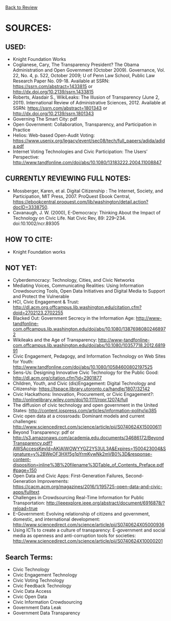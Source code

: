 [Back to Review](../SR-WorkingReview-25072017-jmb.md)

# SOURCES:

## USED:
- Knight Foundation Works
- Coglianese, Cary, The Transparency President? The Obama Administration and Open Government (October 2009). Governance, Vol. 22, No. 4, p. 522, October 2009; U of Penn Law School, Public Law Research Paper No. 09-18. Available at SSRN: https://ssrn.com/abstract=1433815 or http://dx.doi.org/10.2139/ssrn.1433815
- Roberts, Alasdair S., WikiLeaks: The Illusion of Transparency (June 2, 2011). International Review of Administrative Sciences, 2012. Available at SSRN: https://ssrn.com/abstract=1801343 or http://dx.doi.org/10.2139/ssrn.1801343
- Governing The Smart City: pdf
- Open Government: Collaboration, Transparency, and Participation in Practice
- Helios: Web-based Open-Audit Voting: https://www.usenix.org/legacy/event/sec08/tech/full_papers/adida/adida.pdf
- Internet Voting Technologies and Civic Participation: The Users’ Perspective: http://www.tandfonline.com/doi/abs/10.1080/13183222.2004.11008847

## CURRENTLY REVIEWING FULL NOTES:
- Mossberger, Karen, et al. Digital Citizenship : The Internet, Society, and Participation, MIT Press, 2007. ProQuest Ebook Central, https://ebookcentral.proquest.com/lib/washington/detail.action?docID=3338750.
- Cavanaugh, J. W. (2000), E-Democracy: Thinking About the Impact of Technology on Civic Life. Nat Civic Rev, 89: 229–234. doi:10.1002/ncr.89305

## HOW TO CITE:
- Knight Foundation works

## NOT YET:
- Cyberdemocracy: Technology, Cities, and Civic Networks
- Mediating Voices, Communicating Realities: Using Information Crowdsourcing Tools, Open Data Initiatives and Digital Media to Support and Protect the Vulnerable
- HCI, Civic Engagement & Trust: http://dl.acm.org.offcampus.lib.washington.edu/citation.cfm?doid=2702123.2702255
- Blacked Out: Government Secrecy in the Information Age: http://www-tandfonline-com.offcampus.lib.washington.edu/doi/abs/10.1080/13876980802468972
- Wikileaks and the Age of Transparency: http://www-tandfonline-com.offcampus.lib.washington.edu/doi/abs/10.1080/10357718.2012.681991
- Civic Engagement, Pedagogy, and Information Technology on Web Sites for Youth: http://www.tandfonline.com/doi/abs/10.1080/10584600802197525
- Sens-Us: Designing Innovative Civic Technology for the Public Good: http://dl.acm.org/citation.cfm?id=2901877
- Children, Youth, and Civic (dis)Engagement: Digital Technology and Citizenship: https://tspace.library.utoronto.ca/handle/1807/32142
- Civic Hackathons: Innovation, Procurement, or Civic Engagement?: http://onlinelibrary.wiley.com/doi/10.1111/ropr.12074/full
- The diffusion of civic technology and open government in the United States: http://content.iospress.com/articles/information-polity/ip385
- Civic open data at a crossroads: Dominant models and current challenges: http://www.sciencedirect.com/science/article/pii/S0740624X15000611
- Beyond Transparency: pdf or http://s3.amazonaws.com/academia.edu.documents/34686172/BeyondTransparency.pdf?AWSAccessKeyId=AKIAIWOWYYGZ2Y53UL3A&Expires=1500423004&Signature=y%2BWeOF3HXf5g1pYrmKywNk2mVB0%3D&response-content-disposition=inline%3B%20filename%3DTable_of_Contents_Preface.pdf#page=150
- Open Data and Civic Apps: First-Generation Failures, Second-Generation Improvements: https://cacm.acm.org/magazines/2016/1/195725-open-data-and-civic-apps/fulltext
- Challenges in Crowdsourcing Real-Time Information for Public Transportation: http://ieeexplore.ieee.org/abstract/document/6916878/?reload=true
- E-Government: Evolving relationship of citizens and government, domestic, and international development: http://www.sciencedirect.com/science/article/pii/S0740624X05000936
- Using ICTs to create a culture of transparency: E-government and social media as openness and anti-corruption tools for societies: http://www.sciencedirect.com/science/article/pii/S0740624X10000201

## Search Terms:
- Civic Technology
- Civic Engagement Technology
- Civic Voting Technology
- Civic Feedback Technology
- Civic Data Access
- Civic Open Data
- Civic Information Crowdsourcing
- Government Data Leak
- Government Data Transparency
